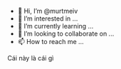 - 👋 Hi, I’m @murtmeiv
- 👀 I’m interested in ...
- 🌱 I’m currently learning ...
- 💞️ I’m looking to collaborate on ...
- 📫 How to reach me ...

Cái này là cái gì 

<!---
murtmeiv/murtmeiv is a ✨ special ✨ repository because its `README.md` (this file) appears on your GitHub profile.
You can click the Preview link to take a look at your changes.
--->
